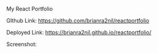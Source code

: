My React Portfolio

GIthub Link:
https://github.com/brianra2nil/reactportfolio

Deployed Link:
https://brianra2nil.github.io/reactportfolio/

Screenshot:
